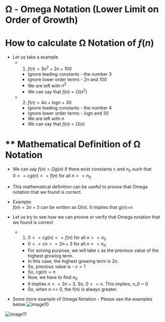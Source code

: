 # Ω - Omega Notation (Lower Limit on Order of Growth)

# **How to calculate Ω Notation of $f(n)$**
- Let us take a example  
  - 1. $f(n) = 3n^2 + 2n + 100$
    - Ignore leading constants - the number 3
    - Ignore lower order terms - $2n$ and $100$
    - We are left with $n^2$
    - We can say that $f(n)=Ω(n^2)$

  - 2. $f(n) = 4n + logn + 30$
    - Ignore leading constants - the number 4
    - Ignore lower order terms - $logn$ and $30$
    - We are left with $n$
    - We can say that $f(n)=Ω(n)$  

# ** Mathematical Definition of Ω Notation 
- We can say $f(n) = Ωg(n)$ if there exist constants c and $n_0$ such that  
  $0<=cg(n)<=f(n)$ for all $n >= n_0$
- This mathematical definition can be useful to proove that Omega notation that we found is correct.
- Example:  
  $f(n)=2n+3$ can be written as Ω(n). It implies that g(n)=n
- Let us try to see how we can proove or verify that Omega notation that we found is correct  
  - 1. $0<=cg(n)<=f(n)$ for all $n >= n_0$
    -  $0<=cn<=2n+3$ for all $n >= n_0$
    -  For solving purpose, we will take c as the previous value of the highest growing term. 
    -  In this case, the highest growing term is $2n$. 
    -  So, previous value is - $c=1$
    -  So, $cg(n)=n$
    -  Now, we have to find $n_0$  
    -  It implies $n<=2n+3$. So, $0<=n$. This implies, n_0 = 0
    -  So, when n >= 0, the f(n) is always greater.

- Some more example of Omega Notation - Please see the examples below
![image10](https://user-images.githubusercontent.com/74963600/201490556-5bb249a3-15ea-4020-8bdf-59858f20d17f.jpg)

![image11](https://user-images.githubusercontent.com/74963600/201490558-ffac0001-873c-4427-a728-f043be82d43d.jpg)
